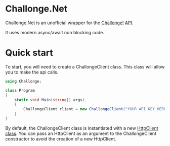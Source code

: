 # Challonge.Net
Challonge.Net is an unofficial wrapper for the [Challonge!](https://challonge.com/) [API](https://api.challonge.com/v1).

It uses modern async/await non blocking code.

# Quick start
To start, you will need to create a ChallongeClient class. This class will allow you to make the api calls.
```csharp
using Challonge;

class Program
{
    static void Main(string[] args)
    {
        ChallongeClient client = new ChallongeClient("YOUR API KEY HERE");
    }
}
```

By default, the ChallongeClient class is instantiated with a new [HttpClient class](https://docs.microsoft.com/en-us/dotnet/api/system.net.http.httpclient?view=net-5.0).
You can pass an HttpClient as an argument to the ChallongeClient constructor to avoid the creation of a new HttpClient.
